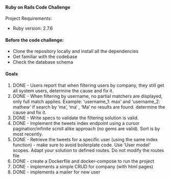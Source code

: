 #### Ruby on Rails Code Challenge

Project Requirements:

* Ruby version: 2.7.6

#### Before the code challenge:

* Clone the repository locally and install all the dependencies
* Get familiar with the codebase
* Check the database schema

#### Goals

1. DONE - Users report that when filtering users by company, they still get all system users, determine the cause and fix it.
2. DONE - When filtering by username, no partial matchers are displayed, only full match applies.
Example: ‘username_1: max‘ and ‘username_2: mathew‘ if search by ‘ma‘, ‘ma‘ , ‘Ma‘ no results are found. determine the cause and fix it.
3. DONE - Write specs to validate the filtering solution is valid.
4. DONE - Implement the tweets index endpoint using a cursor pagination/infinite scroll alike approach (no gems are valid). Sort is by most recently.
5. DONE - Retrieve the tweets for a specific user (using the same index function) - make sure to avoid boilerplate code. Use ‘User model‘ scopes. Adapt your solution to defined routes. Do not modify the routes file
6. DONE - create a Dockerfile and docker-compose to run the project
7. DONE - implements a simple CRUD for company (with html pages)
8. DONE - implements a mailer for new user